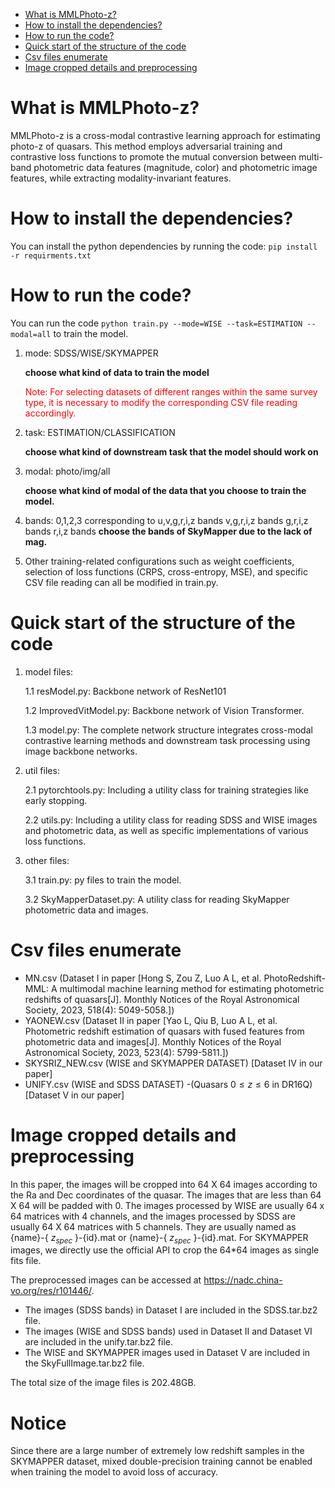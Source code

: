 <!-- TOC start (generated with https://github.com/derlin/bitdowntoc) -->

- [What is MMLPhoto-z?](#what-is-mmlphoto-z)
- [How to install the dependencies?](#how-to-install-the-dependencies)
- [How to run the code?](#how-to-run-the-code)
- [Quick start of the structure of the code](#quick-start-of-the-structure-of-the-code)
- [Csv files enumerate ](#csv-files-enumerate)
- [Image cropped details and preprocessing](#image-cropped-details-and-preprocessing)

<!-- TOC end -->

<!-- TOC --><a name="what-is-mmlphoto-z"></a>

# What is MMLPhoto-z?

MMLPhoto-z is a cross-modal contrastive learning approach for estimating photo-z of quasars. This method employs
adversarial training and contrastive loss functions to promote the mutual conversion between multi-band photometric data
features (magnitude, color) and photometric image features, while extracting modality-invariant features.

<!-- TOC --><a name="how-to-install-the-dependencies"></a>

# How to install the dependencies?

You can install the python dependencies by running the code: `pip install -r requirments.txt`

<!-- TOC --><a name="how-to-run-the-code"></a>

# How to run the code?

You can run the code `python train.py --mode=WISE --task=ESTIMATION --modal=all` to train the model.

1. mode: SDSS/WISE/SKYMAPPER

   **choose what kind of data to train the model**

   <font color='red'> Note: For selecting datasets of different ranges within the same survey type, it is necessary to modify the corresponding CSV file reading accordingly.</font>


2. task: ESTIMATION/CLASSIFICATION

   **choose what kind of downstream task that the model should work on**

3. modal: photo/img/all

   **choose what kind of modal of the data that you choose to train the model.**
4. bands: 0,1,2,3 corresponding to u,v,g,r,i,z bands v,g,r,i,z bands g,r,i,z bands r,i,z bands
   **choose the bands of SkyMapper due to the lack of mag.**
5. Other training-related configurations such as weight coefficients, selection of loss functions (CRPS, cross-entropy,
   MSE), and specific CSV file reading can all be modified in train.py.

<!-- TOC --><a name="quick-start-of-the-structure-of-the-code"></a>

# Quick start of the structure of the code

1. model files:

   1.1 resModel.py: Backbone network of ResNet101

   1.2 ImprovedVitModel.py: Backbone network of Vision Transformer.

   1.3 model.py: The complete network structure integrates cross-modal contrastive learning methods and downstream task
   processing using image backbone networks.

2. util files:

   2.1 pytorchtools.py: Including a utility class for training strategies like early stopping.

   2.2 utils.py: Including a utility class for reading SDSS and WISE images and photometric data, as well as specific
   implementations of various loss functions.

3. other files:

   3.1 train.py: py files to train the model.

   3.2 SkyMapperDataset.py: A utility class for reading SkyMapper photometric data and images.

<!-- TOC --><a name="csv-files-enumerate"></a>

# Csv files enumerate

- MN.csv (Dataset I in paper [Hong S, Zou Z, Luo A L, et al. PhotoRedshift-MML: A multimodal machine learning method for
  estimating photometric redshifts of quasars[J]. Monthly Notices of the Royal Astronomical Society, 2023, 518(4):
  5049-5058.])
- YAONEW.csv (Dataset II in paper [Yao L, Qiu B, Luo A L, et al. Photometric redshift estimation of quasars with fused
  features from photometric data and images[J]. Monthly Notices of the Royal Astronomical Society, 2023, 523(4):
  5799-5811.])
- SKYSRIZ_NEW.csv (WISE and SKYMAPPER DATASET) [Dataset IV in our paper]
- UNIFY.csv (WISE and SDSS DATASET) -(Quasars $0 \leq z \leq 6$ in DR16Q) [Dataset V in our paper]

<!-- TOC --><a name="image-cropped-details-and-preprocessing"></a>

# Image cropped details and preprocessing

In this paper, the images will be cropped into 64 X 64 images according to the Ra and Dec coordinates of the quasar. The
images that are less than 64 X 64 will be padded with 0. The images processed by WISE are usually 64 x 64 matrices with
4 channels, and the images processed by SDSS are usually 64 X 64 matrices with 5 channels. They are usually named as
{name}-{ $z_{spec}$ }-{id}.mat or {name}-{ $z_{spec}$ }-{id}.mat. For SKYMAPPER images, we directly use the official API
to crop the 64*64 images as single fits file.

The preprocessed images can be accessed at https://nadc.china-vo.org/res/r101446/.

- The images (SDSS bands) in Dataset I are included in the SDSS.tar.bz2 file.
- The images (WISE and SDSS bands) used in Dataset II and Dataset VI are included in the unify.tar.bz2 file.
- The WISE and SKYMAPPER images used in Dataset V are included in the SkyFullImage.tar.bz2 file.

The total size of the image files is 202.48GB.

<!-- TOC --><a name="Notice"></a>

# Notice

Since there are a large number of extremely low redshift samples in the SKYMAPPER dataset, mixed double-precision
training cannot be enabled when training the model to avoid loss of accuracy.
